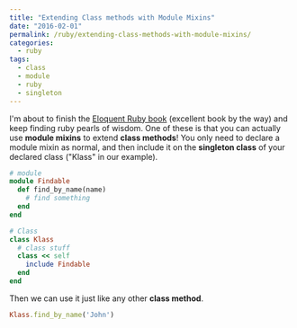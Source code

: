 ```yaml
---
title: "Extending Class methods with Module Mixins"
date: "2016-02-01"
permalink: /ruby/extending-class-methods-with-module-mixins/
categories:
  - ruby
tags:
  - class
  - module
  - ruby
  - singleton
---
```


I'm about to finish the [Eloquent Ruby book](http://www.amazon.com/gp/product/0321584104/) (excellent book by the way) and keep finding ruby pearls of wisdom. One of these is that you can actually use **module mixins** to extend **class methods**! You only need to declare a module mixin as normal, and then include it on the **singleton class** of your declared class ("Klass" in our example).

```ruby
# module
module Findable
  def find_by_name(name)
    # find something
  end
end

# Class
class Klass
  # class stuff
  class << self
    include Findable
  end
end
```

Then we can use it just like any other **class method**.

```ruby
Klass.find_by_name('John')
```
